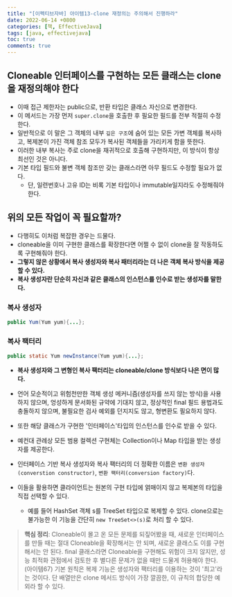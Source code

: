 ```yaml
---
title: "[이펙티브자바] 아이템13-clone 재정의는 주의해서 진행하라"
date: 2022-06-14 +0800
categories: [책, EffectiveJava]
tags: [java, effectivejava]
toc: true
comments: true
---
```


## Cloneable 인터페이스를 구현하는 모든 클래스는 clone을 재정의해야 한다
- 이때 접근 제한자는 public으로, 반환 타입은 클래스 자신으로 변경한다.
- 이 메서드는 가장 먼저 `super.clone`을 호출한 후 필요한 필드를 전부 적절히 수정한다.
- 일반적으로 이 말은 그 객체의 내부 `깊은 구조`에 숨어 있는 모든 가변 객체를 복사하고, 복제본이 가진 객체 참조 모두가 복사된 객체들을 가리키게 함을 뜻한다.
- 이러한 내부 복사는 주로 clone을 재귀적으로 호출해 구현하지만, 이 방식이 항상 최선인 것은 아니다.
- 기본  타입 필드와 불변 객체 참조만 갖는 클래스라면 아무 필드도 수정할 필요가 없다.
  - 단, 일련번호나 고유 ID는 비록 기본 타입이나 immutable일지라도 수정해줘야 한다.

## 위의 모든 작업이 꼭 필요할까?
- 다행히도 이처럼 복잡한 경우는 드물다.
- cloneable을 이미 구현한 클래스를 확장한다면 어쩔 수 없이 clone을 잘 작동하도록 구현해줘야 한다.
- <b>그렇지 않은 상황에서 복사 생성자와 복사 패터리라는 더 나은 객체 복사 방식을 제공할 수 있다.</b>
- <b>복사 생성자란 단순히 자신과 같은 클래스의 인스턴스를 인수로 받는 생성자를 말한다.</b>

### 복사 생성자

```java
public Yum(Yum yum){...};
```

### 복사 팩터리

```java
public static Yum newInstance(Yum yum){...};
```

- <b>복사 생성자와 그 변형인 복사 팩터리는 cloneable/clone 방식보다 나은 면이 많다.</b> 
- 언어 모순적이고 위험천만한 객체 생성 메커니즘(생성자를 쓰지 않는 방식)을 사용하지 않으며, 엉성하게 문서화된 규약에 기대지 않고, 정상적인 final 필드 용법과도 충돌하지 않으며, 불필요한 검사 예외를 던지지도 않고, 형변환도 필요하지 않다.

- 또한 해당 클래스가 구현한 '인터페이스'타입의 인스턴스를 인수로 받을 수 있다.
- 예컨대 관례상 모든 범용 컬렉션 구현체는 Collection이나 Map 타입을 받는 생성자를 제공한다.

- 인터페이스 기반 복사 생성자와 복사 팩터리의 더 정확한 이름은 `변환 생성자(converstion constructor)`, `변환 팩터리(conversion factory)`다.
- 이들을 활용하면 클라이언트는 원본의 구현 타입에 얽매이지 않고 복제본의 타입을 직접 선택할 수 있다.
  - 예를 들어 HashSet 객체 s를 TreeSet 타입으로 복제할 수 있다. clone으로는 불가능한 이 기능을 간단히 `new TreeSet<>(s)`로 처리 할 수 있다.

> **핵심 정리**: Cloneable이 몰고 온 모든 문제를 되짚어봤을 때, 새로운 인터페이스를 만들 때는 절대 Cloneable을 확장해서는 안 되며, 새로운 클래스도 이를 구현해서는 안 된다. final 클래스라면 Cloneable을 구현해도 위험이 크지 않지만, 성능 최적화 관점에서 검토한 후 별다른 문제가 없을 때만 드물게 허용해야 한다.(아이템67) 기본 원칙은 복제 기능은 생성자와 팩터리를 이용하는 것이 '최고'라는 것이다. 단 배열만은 clone 메서드 방식이 가장 깔끔한, 이 규칙의 합당한 예외라 할 수 있다.